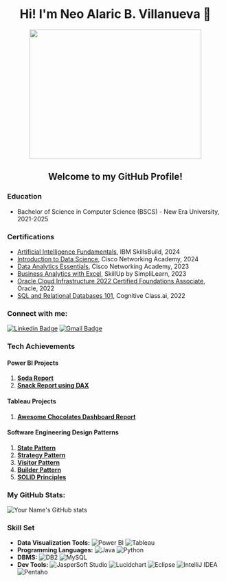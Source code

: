 # <div align="center"> Hi! I'm Neo Alaric B. Villanueva  👋 </div>
<p align="center">
  <img width="400" height="300" src="https://user-images.githubusercontent.com/74038190/212748842-9fcbad5b-6173-4175-8a61-521f3dbb7514.gif">
</p>

## <div align="center"> Welcome to my GitHub Profile! </div>

### Education
- Bachelor of Science in Computer Science (BSCS) - New Era University, 2021-2025

### Certifications
- [Artificial Intelligence Fundamentals](https://www.credly.com/badges/9c554390-3425-45b2-97d7-7ea487003782/public_url), IBM SkillsBuild, 2024 
- [Introduction to Data Science](https://www.credly.com/badges/79236ed0-a84d-4f5f-8458-a1943bc72d17/public_url), Cisco Networking Academy, 2024
- [Data Analytics Essentials](https://www.credly.com/badges/499cec2d-56c9-47db-a714-7222435c174f/public_url), Cisco Networking Academy, 2023
- [Business Analytics with Excel](https://www.simplilearn.com/skillup-certificate-landing?token=eyJjb3Vyc2VfaWQiOiI2NjQiLCJjZXJ0aWZpY2F0ZV91cmwiOiJodHRwczpcL1wvY2VydGlmaWNhdGVzLnNpbXBsaWNkbi5uZXRcL3NoYXJlXC90aHVtYl80NDk4OTI4XzE2OTQwODcyODEucG5nIiwidXNlcm5hbWUiOiJOZW8gQWxhcmljIEIuIFZpbGxhbnVldmEifQ%3D%3D&utm_source=shared-certificate&utm_medium=lms&utm_campaign=shared-certificate-promotion&referrer=https%3A%2F%2Flms.simplilearn.com%2Fcourses%2F2738%2FBusiness-Analytics-with-Excel%2Fcertificate%2Fdownload-skillup&%24web_only=true&_branch_match_id=1152046816905992737&_branch_referrer=H4sIAAAAAAAAA8soKSkottLXL87MLcjJ1EssKNDLyczL1k%2FVr7KMCK3wcQwLcU4CAF3BrZglAAAA), SkillUp by SimpliLearn, 2023
- [Oracle Cloud Infrastructure 2022 Certified Foundations Associate](https://catalog-education.oracle.com/pls/certview/sharebadge?id=0C7DFC8F9F07D02FB98BF3AA4FC4393D2D7E8B6F3AE32564554842BBE0953AC4&fbclid=IwAR3QFwVUZAw1N2wd7LYkIeh287T7tqUsq5t5YZFOq0xVSqaxUm0VImUFsoo), Oracle, 2022
- [SQL and Relational Databases 101](https://courses.cognitiveclass.ai/certificates/a6ec03942ac54336ab38d6cae1052a39), Cognitive Class.ai, 2022

### Connect with me:
[![Linkedin Badge](https://img.shields.io/badge/-LinkedIn-blue?style=flat-square&logo=Linkedin&logoColor=white&link=https://www.linkedin.com/in/neo-alaric-villanueva-888527291/)](https://www.linkedin.com/in/neo-alaric-villanueva-888527291/)
[![Gmail Badge](https://img.shields.io/badge/-Gmail-c14438?style=flat-square&logo=Gmail&logoColor=white&link=mailto:neoalaric.villanueva@gmail.com)](mailto:neoalaric.villanueva@gmail.com)

### Tech Achievements

#### Power BI Projects
1. **[Soda Report](https://app.powerbi.com/view?r=eyJrIjoiOTBiZDM3YTQtZmYwOC00NWQ3LThkMDgtYmQ4YzZiYmU1NzcxIiwidCI6ImM1YjRlMWZlLThiNDEtNDEzMy1hNmU2LTE1NTk3MmE0ZTczYyIsImMiOjEwfQ%3D%3D)** 
2. **[Snack Report using DAX](https://app.powerbi.com/view?r=eyJrIjoiOGIzODJjNTItOTdmMS00OWUxLTg5YTMtNDRiM2ZlNjk5MTU3IiwidCI6ImM1YjRlMWZlLThiNDEtNDEzMy1hNmU2LTE1NTk3MmE0ZTczYyIsImMiOjEwfQ%3D%3D)**

#### Tableau Projects
1. **[Awesome Chocolates Dashboard Report](https://public.tableau.com/shared/8N43BXKGT?:display_count=n&:origin=viz_share_link)** 

#### Software Engineering Design Patterns
1. **[State Pattern](https://github.com/neoalaricv/statePattern.git)** 
2. **[Strategy Pattern](https://github.com/neoalaricv/strategyPattern.git)** 
3. **[Visitor Pattern](https://github.com/neoalaricv/Visitor-Pattern.git)** 
4. **[Builder Pattern](https://github.com/neoalaricv/builderPattern.git)** 
5. **[SOLID Principles](https://github.com/neoalaricv/SOLIDLab.git)** 

### My GitHub Stats:
![Your Name's GitHub stats](https://github-readme-stats.vercel.app/api?username=neoalaricv&count_private=true&show_icons=true&theme=tokyonight)

### Skill Set
- **Data Visualization Tools:** 
  ![Power BI](https://img.shields.io/badge/Power%20BI-F2C811?style=for-the-badge&logo=Power%20BI&logoColor=white)
  ![Tableau](https://img.shields.io/badge/Tableau-E97627?style=for-the-badge&logo=Tableau&logoColor=white)
- **Programming Languages:** 
  ![Java](https://img.shields.io/badge/Java-007396?style=for-the-badge&logo=java&logoColor=white)
  ![Python](https://img.shields.io/badge/Python-3776AB?style=for-the-badge&logo=python&logoColor=white)
- **DBMS:** 
  ![DB2](https://img.shields.io/badge/DB2-0033A0?style=for-the-badge&logo=IBM&logoColor=white)
  ![MySQL](https://img.shields.io/badge/MySQL-4479A1?style=for-the-badge&logo=mysql&logoColor=white)
- **Dev Tools:** 
  ![JasperSoft Studio](https://img.shields.io/badge/JasperSoft%20Studio-007396?style=for-the-badge&logo=Jaspersoft&logoColor=white)
  ![Lucidchart](https://img.shields.io/badge/Lucidchart-F28D1A?style=for-the-badge&logo=Lucidchart&logoColor=white)
  ![Eclipse](https://img.shields.io/badge/Eclipse-2C2255?style=for-the-badge&logo=eclipse&logoColor=white)
  ![IntelliJ IDEA](https://img.shields.io/badge/IntelliJ%20IDEA-000000?style=for-the-badge&logo=intellij%20idea&logoColor=white)
  ![Pentaho](https://img.shields.io/badge/Pentaho-0D87C9?style=for-the-badge&logo=pentaho&logoColor=white)
